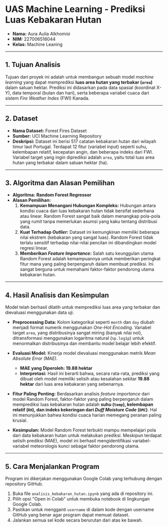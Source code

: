 # UAS Machine Learning - Prediksi Luas Kebakaran Hutan

- **Nama:** Aura Aulia Alkhomisi
- **NIM:** 227006516044
- **Kelas:** Machine Leaning

---

## 1. Tujuan Analisis

Tujuan dari proyek ini adalah untuk membangun sebuah model *machine learning* yang dapat memprediksi **luas area hutan yang terbakar (`area`)** dalam satuan hektar. Prediksi ini didasarkan pada data spasial (koordinat X-Y), data temporal (bulan dan hari), serta beberapa variabel cuaca dari sistem *Fire Weather Index* (FWI) Kanada.

---

## 2. Dataset

- **Nama Dataset:** Forest Fires Dataset
- **Sumber:** UCI Machine Learning Repository
- **Deskripsi:** Dataset ini berisi 517 catatan kebakaran hutan dari wilayah timur laut Portugal. Terdapat 12 fitur (variabel input) seperti suhu, kelembapan relatif, kecepatan angin, dan beberapa indeks dari FWI. Variabel target yang ingin diprediksi adalah `area`, yaitu total luas area hutan yang terbakar dalam satuan hektar (ha).

---

## 3. Algoritma dan Alasan Pemilihan

- **Algoritma:** **Random Forest Regressor**
- **Alasan Pemilihan:**
  1.  **Kemampuan Menangani Hubungan Kompleks:** Hubungan antara kondisi cuaca dan luas kebakaran hutan tidak bersifat sederhana atau linear. Random Forest sangat baik dalam menangkap pola-pola yang rumit tanpa memerlukan asumsi yang kaku tentang distribusi data.
  2.  **Kuat Terhadap *Outlier*:** Dataset ini kemungkinan memiliki beberapa nilai ekstrem (kebakaran yang sangat luas). Random Forest tidak terlalu sensitif terhadap nilai-nilai pencilan ini dibandingkan model regresi linear.
  3.  **Memberikan *Feature Importance*:** Salah satu keunggulan utama Random Forest adalah kemampuannya untuk memberikan peringkat fitur mana yang paling berpengaruh dalam membuat prediksi. Ini sangat berguna untuk memahami faktor-faktor pendorong utama kebakaran hutan.

---

## 4. Hasil Analisis dan Kesimpulan

Model telah berhasil dilatih untuk memprediksi luas area yang terbakar dan dievaluasi menggunakan data uji.

- **Preprocessing Data:** Kolom kategorikal seperti `month` dan `day` diubah menjadi format numerik menggunakan *One-Hot Encoding*. Variabel target `area`, yang distribusinya sangat miring (banyak nilai nol), ditransformasi menggunakan logaritma natural (`np.log1p`) untuk menormalkan distribusinya dan membantu model belajar lebih efektif.

- **Evaluasi Model:** Kinerja model dievaluasi menggunakan metrik *Mean Absolute Error (MAE)*.
  - **MAE yang Diperoleh: 19.88 hektar**
  - **Interpretasi:** Hasil ini berarti bahwa, secara rata-rata, prediksi yang dibuat oleh model memiliki selisih atau kesalahan sekitar **19.88 hektar** dari luas area kebakaran yang sebenarnya.

- **Fitur Paling Penting:** Berdasarkan analisis *feature importance* dari model Random Forest, faktor-faktor yang paling berpengaruh dalam memprediksi luas kebakaran hutan adalah **suhu (`temp`), kelembapan relatif (`RH`), dan indeks kekeringan dari *Duff Moisture Code* (`DMC`)**. Hal ini menunjukkan bahwa kondisi cuaca harian memegang peranan paling krusial.

- **Kesimpulan:** Model Random Forest terbukti mampu mempelajari pola dari data kebakaran hutan untuk melakukan prediksi. Meskipun terdapat selisih prediksi (MAE), model ini berhasil mengidentifikasi variabel-variabel meteorologis kunci sebagai faktor pendorong utama.

---

## 5. Cara Menjalankan Program

Program ini dikerjakan menggunakan Google Colab yang terhubung dengan repository GitHub.

1.  Buka file `analisis_kebakaran_hutan.ipynb` yang ada di repository ini.
2.  Pilih opsi "Open in Colab" untuk membuka notebook di lingkungan Google Colab.
3.  Pastikan untuk mengganti `username` di dalam kode dengan username GitHub yang benar agar program dapat memuat dataset.
4.  Jalankan semua sel kode secara berurutan dari atas ke bawah.
